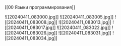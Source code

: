 [[00 Языки программирования]]

![[20240411_083000.jpg]]
![[20240411_083005.jpg]]
![[20240411_083008.jpg]]
![[20240411_083013.jpg]]
![[20240411_083017.jpg]]
![[20240411_083022.jpg]]
![[20240411_083026.jpg]]
![[20240411_083031.jpg]]
![[20240411_083034.jpg]]